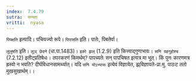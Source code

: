 ```yaml
---
index:  7.4.79
sutra:  सन्यतः
vritti:  nyasa
---
```


`पिपक्षति` इत्यादि। पचियज्यो रूपे। `पिपासति` इति। पातेः, पिबतेर्वा।

`लुलूषति` इति। `लूञ् छेदने` (धा.पा.1483)। `इको झल्` (1.2.9) इति कित्त्वाद्गुणाभावः। `सनि ग्रहगुहोश्च` (7.2.12) इतीट्प्रतिषेधः। तपरकरणं किमर्थम्? पापच्यतेः सन् पापचिषत इत्यत्र मा भूत्। किं पुनः कारणमत्र ह्रस्वो न भवति? दीर्घविधानसामर्थ्यात्। यदि `सनि योऽभ्यासः` इत्येवं विज्ञायेत, झ्र्विज्ञायते-प्रा.मु. पाठःट ततो मुखसुखार्थम्।।

